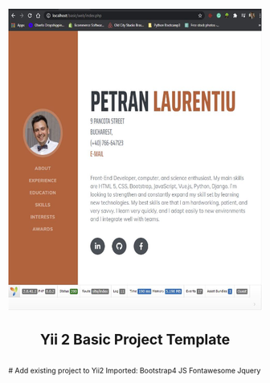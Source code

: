 

<p align="center">
    <a href="#" target="_blank">
        <img src="/web/img/Preview.JPG" height="600px">
    </a>
    <h1 align="center">Yii 2 Basic Project Template</h1>
    <br>
    # Add existing project to Yii2
Imported:
Bootstrap4
JS
Fontawesome
Jquery
</p>


